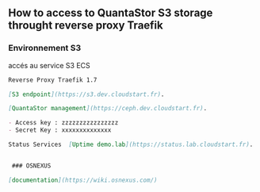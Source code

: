 
## How to access to QuantaStor S3 storage throught reverse proxy Traefik


### Environnement S3

accés au service S3 ECS

```markdown
Reverse Proxy Traefik 1.7

[S3 endpoint](https://s3.dev.cloudstart.fr).

[QuantaStor management](https://ceph.dev.cloudstart.fr).

- Access key : zzzzzzzzzzzzzzzz
- Secret Key : xxxxxxxxxxxxxx

Status Services  [Uptime demo.lab](https://status.lab.cloudstart.fr).


 ### OSNEXUS

[documentation](https://wiki.osnexus.com/) 
